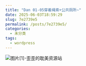 ```yaml
---
title: "Dan 01-05穿着绳索+公共厕所~"
date: 2025-06-03T18:59:29
slug: 7e2739e5
permalink: /posts/7e2739e5/
categories:
  - 未分类
tags:
  - wordpress
---
```


![图片[1]-歪歪的耽美资源站](/images/wp/7e2739e5-dc1a7908.jpg)
